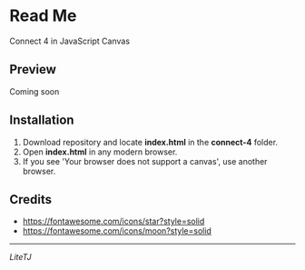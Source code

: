 # Read Me
Connect 4 in JavaScript Canvas

## Preview
Coming soon

## Installation
1. Download repository and locate **index.html** in the **connect-4** folder.
2. Open **index.html** in any modern browser.
3. If you see 'Your browser does not support a canvas', use another browser.

## Credits
- https://fontawesome.com/icons/star?style=solid
- https://fontawesome.com/icons/moon?style=solid

---
*LiteTJ*